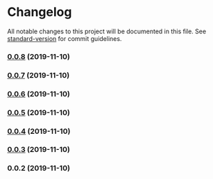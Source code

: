 # Changelog

All notable changes to this project will be documented in this file. See [standard-version](https://github.com/conventional-changelog/standard-version) for commit guidelines.

### [0.0.8](https://github.com/alexxsexotic/leafy-design-system/compare/v0.0.7...v0.0.8) (2019-11-10)

### [0.0.7](https://github.com/alexxsexotic/leafy-design-system/compare/v0.0.6...v0.0.7) (2019-11-10)

### [0.0.6](https://github.com/alexxsexotic/leafy-design-system/compare/v0.0.5...v0.0.6) (2019-11-10)

### [0.0.5](https://github.com/alexxsexotic/leafy-design-system/compare/v0.0.4...v0.0.5) (2019-11-10)

### [0.0.4](https://github.com/alexxsexotic/leafy-design-system/compare/v0.0.3...v0.0.4) (2019-11-10)

### [0.0.3](https://github.com/alexxsexotic/leafy-design-system/compare/v0.0.2...v0.0.3) (2019-11-10)

### 0.0.2 (2019-11-10)
